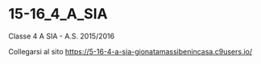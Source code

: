 # 15-16_4_A_SIA
Classe 4 A SIA - A.S. 2015/2016


Collegarsi al sito
<a href="https://5-16-4-a-sia-gionatamassibenincasa.c9users.io/" target="_blank">https://5-16-4-a-sia-gionatamassibenincasa.c9users.io/</a>